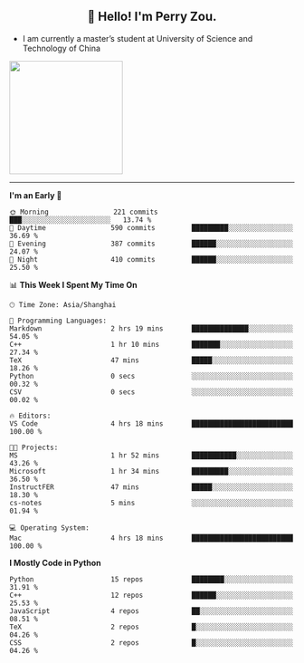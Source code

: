 <h2 align="center">👋 Hello! I'm Perry Zou.</h2>

- I am currently a master’s student at University of Science and Technology of China

<img height=200 align="center" src="https://github-readme-stats.vercel.app/api?username=zonepg" />

-------

<!--START_SECTION:waka-->
**I'm an Early 🐤** 

```text
🌞 Morning                221 commits         ███░░░░░░░░░░░░░░░░░░░░░░   13.74 % 
🌆 Daytime                590 commits         █████████░░░░░░░░░░░░░░░░   36.69 % 
🌃 Evening                387 commits         ██████░░░░░░░░░░░░░░░░░░░   24.07 % 
🌙 Night                  410 commits         ██████░░░░░░░░░░░░░░░░░░░   25.50 % 
```


📊 **This Week I Spent My Time On** 

```text
🕑︎ Time Zone: Asia/Shanghai

💬 Programming Languages: 
Markdown                 2 hrs 19 mins       ██████████████░░░░░░░░░░░   54.05 % 
C++                      1 hr 10 mins        ███████░░░░░░░░░░░░░░░░░░   27.34 % 
TeX                      47 mins             █████░░░░░░░░░░░░░░░░░░░░   18.26 % 
Python                   0 secs              ░░░░░░░░░░░░░░░░░░░░░░░░░   00.32 % 
CSV                      0 secs              ░░░░░░░░░░░░░░░░░░░░░░░░░   00.02 % 

🔥 Editors: 
VS Code                  4 hrs 18 mins       █████████████████████████   100.00 % 

🐱‍💻 Projects: 
MS                       1 hr 52 mins        ███████████░░░░░░░░░░░░░░   43.26 % 
Microsoft                1 hr 34 mins        █████████░░░░░░░░░░░░░░░░   36.50 % 
InstructFER              47 mins             █████░░░░░░░░░░░░░░░░░░░░   18.30 % 
cs-notes                 5 mins              ░░░░░░░░░░░░░░░░░░░░░░░░░   01.94 % 

💻 Operating System: 
Mac                      4 hrs 18 mins       █████████████████████████   100.00 % 
```

**I Mostly Code in Python** 

```text
Python                   15 repos            ████████░░░░░░░░░░░░░░░░░   31.91 % 
C++                      12 repos            ██████░░░░░░░░░░░░░░░░░░░   25.53 % 
JavaScript               4 repos             ██░░░░░░░░░░░░░░░░░░░░░░░   08.51 % 
TeX                      2 repos             █░░░░░░░░░░░░░░░░░░░░░░░░   04.26 % 
CSS                      2 repos             █░░░░░░░░░░░░░░░░░░░░░░░░   04.26 % 
```




<!--END_SECTION:waka-->
